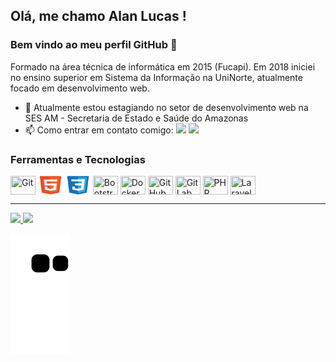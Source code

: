 ## Olá, me chamo Alan Lucas ! 
### Bem vindo ao meu perfil GitHub 👋

<p>
  Formado na área técnica de informática em 2015 (Fucapi).
  Em 2018 iniciei no ensino superior em Sistema da Informação na UniNorte, atualmente focado em desenvolvimento web.
</p>

- 🔭 Atualmente estou estagiando no setor de desenvolvimento web na SES AM -  Secretaria de Estado e Saúde do Amazonas
- 📫 Como entrar em contato comigo: 
<a href = "mailto:lucas.edgerly@gmail.com"><img src="https://img.shields.io/badge/Gmail-D14836?style=for-the-badge&logo=gmail&logoColor=white" target="_blank"></a>
<a href="https://www.linkedin.com/in/alan-lucas-e-362a43148" target="_blank"><img src="https://img.shields.io/badge/-LinkedIn-%230077B5?style=for-the-badge&logo=linkedin&logoColor=white" target="_blank"></a> 

### Ferramentas e Tecnologias
<div>
<img align="center" title="Git" height="30" width="40" src="https://cdn.jsdelivr.net/gh/devicons/devicon/icons/git/git-original.svg" />
<img align="center" title="html5" height="30" width="40" src="https://raw.githubusercontent.com/devicons/devicon/master/icons/html5/html5-original.svg" />
<img align="center" title="CSS3" height="30" width="40" src="https://raw.githubusercontent.com/devicons/devicon/master/icons/css3/css3-original.svg" />
<img align="center" title="Bootstrap" height="30" width="40" src="https://cdn.jsdelivr.net/gh/devicons/devicon/icons/bootstrap/bootstrap-plain.svg" />
<img align="center" title="Docker" height="30" width="40" src="https://cdn.jsdelivr.net/gh/devicons/devicon/icons/docker/docker-plain.svg" />
<img align="center" title="GitHub" height="30" width="40" src="https://cdn.jsdelivr.net/gh/devicons/devicon/icons/github/github-original.svg" />
<img align="center" title="GitLab" height="30" width="40" src="https://cdn.jsdelivr.net/gh/devicons/devicon/icons/gitlab/gitlab-original.svg" />
<img align="center" title="PHP" height="30" width="40" src="https://cdn.jsdelivr.net/gh/devicons/devicon/icons/php/php-plain.svg" />
<img align="center" title="Laravel" height="30" width="40" src="https://cdn.jsdelivr.net/gh/devicons/devicon/icons/laravel/laravel-plain.svg" />
</div>
<hr>
<div>
<a href="https://github.com/ur4sh1">
<img height="180em" src="https://github-readme-stats.vercel.app/api/top-langs/?username=ur4sh1&layout=compact&langs_count=7&theme=dracula"/>
<img height="180em" src="https://github-readme-stats.vercel.app/api?username=ur4sh1&show_icons=true&theme=dracula&include_all_commits=true&count_private=true"/>
</div>

  ![Snake animation](https://github.com/ur4sh1/ur4sh1/blob/output/github-contribution-grid-snake.svg)
